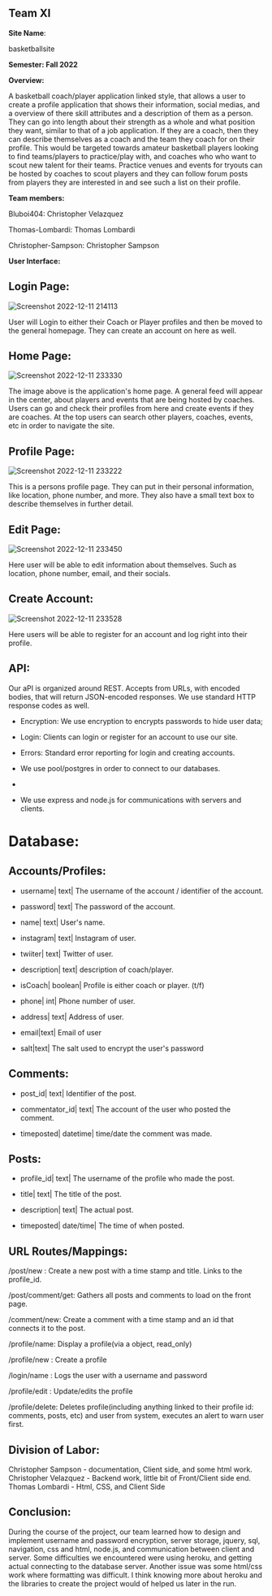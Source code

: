 ## **Team XI**

  

**Site Name**:

basketballsite

**Semester: Fall 2022**

**Overview:**

A basketball coach/player application linked style, that allows a user to create a profile application that shows their information, social medias, and a overview of there skill attributes and a description of them as a person. They can go into length about their strength as a whole and what position they want, similar to that of a job application. If they are a coach, then they can describe themselves as a coach and the team they coach for on their profile. This would be targeted towards amateur basketball players looking to find teams/players to practice/play with, and coaches who who want to scout new talent for their teams. Practice venues and events for tryouts can be hosted by coaches to scout players and they can follow forum posts from players they are interested in and see such a list on their profile.

**Team members:**

Bluboi404: Christopher Velazquez

Thomas-Lombardi: Thomas Lombardi

Christopher-Sampson: Christopher Sampson

**User Interface:**

  

## **Login Page:**
![Screenshot 2022-12-11 214113](https://user-images.githubusercontent.com/113072996/206961027-0e9afa0e-a9b7-45b8-89ef-7e1c5101f10b.png)

User will Login to either their Coach or Player profiles and then be moved to the general homepage. They can create an account on here as well.

## Home Page:

![Screenshot 2022-12-11 233330](https://user-images.githubusercontent.com/113072996/206961377-734b4561-9e59-48b6-8e0d-0dd7501e4aa8.png)


The image above is the application's home page. A general feed will appear in the center, about players and events that are being hosted by coaches. Users can go and check their profiles from here and create events if they are coaches. At the top users can search other players, coaches, events, etc in order to navigate the site.


## Profile Page:
  
![Screenshot 2022-12-11 233222](https://user-images.githubusercontent.com/113072996/206961285-59721a5e-3ef0-4ee5-b3c6-13a48bd2e445.png)


This is a persons profile page. They can put in their personal information, like location, phone number, and more. They also have a small text box to describe themselves in further detail.

  

## Edit Page:

![Screenshot 2022-12-11 233450](https://user-images.githubusercontent.com/113072996/206961540-d06a55e8-4841-427e-9977-a6958ba007d8.png)

Here user will be able to edit information about themselves. Such as location, phone number, email, and their socials.

  

## Create Account:

![Screenshot 2022-12-11 233528](https://user-images.githubusercontent.com/113072996/206961592-3623523d-ca6a-492e-b586-36d437864fb4.png)


Here users will be able to register for an account and log right into their profile.

 ## API:

Our aPI is organized around REST. Accepts from URLs, with encoded bodies, that will return JSON-encoded responses. We use standard HTTP response codes as well.

  

* Encryption: We use encryption to encrypts passwords to hide user data;

  

* Login: Clients can login or register for an account to use our site.

  

* Errors: Standard error reporting for login and creating accounts.

* We use pool/postgres in order to connect to our databases.
* 
* We use express and node.js for communications with servers and clients.
# Database:

## Accounts/Profiles:

* username| text| The username of the account / identifier of the account.

* password| text| The password of the account.

* name| text| User's name.

* instagram| text| Instagram of user.

* twiiter| text| Twitter of user.

* description| text| description of coach/player.

* isCoach| boolean| Profile is either coach or player. (t/f)

* phone| int| Phone number of user.

* address| text| Address of user.
* email|text| Email of user
* salt|text| The salt used to encrypt the user's password

##  Comments: 

* post_id| text| Identifier of the post.

* commentator_id| text| The account of the user who posted the  	comment.

* timeposted| datetime| time/date the comment was made.

## Posts:

* profile_id| text| The username of the profile who made the post.

* title| text| The title of the post.

* description| text| The actual post.

* timeposted| date/time| The time of when posted.


## URL Routes/Mappings:

/post/new : Create a new post with a time stamp and title. Links to the profile_id.

/post/comment/get: Gathers all posts and comments to load on the front page.

/comment/new: Create a comment with a time stamp and an id that connects it to the post.

/profile/name: Display a profile(via a object, read_only)

/profile/new : Create a profile

/login/name : Logs the user with a username and password

/profile/edit : Update/edits the profile

/profile/delete: Deletes profile(including anything linked to their profile id: comments, posts, etc) and user from system, executes an alert to warn user first.

##

  


## Division of Labor: 
Christopher Sampson - documentation, Client side, and some html work.
Christopher Velazquez - Backend work, little bit of Front/Client side end.
Thomas Lombardi - Html, CSS, and Client Side
## Conclusion:
  During the course of the project, our team learned how to design and implement username and password encryption, server storage, jquery, sql, navigation, css and html, node.js, and communication between client and server. Some difficulties we encountered were using heroku, and getting actual connecting to the database server. Another issue was some html/css work where formatting was difficult. I think knowing more about heroku and the libraries to create the project would of helped us later in the run.
